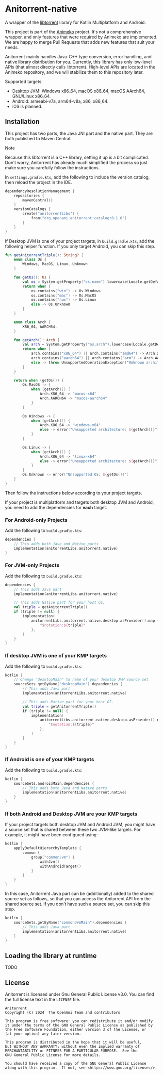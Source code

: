 # Anitorrent-native

A wrapper of the [libtorrent](https://github.com/arvidn/libtorrent) library for Kotlin Multiplatform
and Android.

This project is part of the [Animeko](https://github.com/open-ani/animeko) project.
It's not a comprehensive wrapper, and only features that were required by Animeko are implemented.
We are happy to merge Pull Requests that adds new features that suit your needs.

Anitorrent mainly handles Java-C++ type conversion, error handling, and native library distribution
for you. Currently, this library has only low-level APIs (that almost directly calls libtorrent).
High-level APIs are located in the Animeko repository, and we will stabilize them to this repository later.

Supported targets:

- Desktop JVM: Windows x86_64, macOS x86_64, macOS AArch64, GNU/Linux x86_64.
- Android: armeabi-v7a, arm64-v8a, x86, x86_64.
- iOS is planned.

## Installation

This project has two parts, the Java JNI part and the native part. They are both published to Maven
Central.

> [!Note]
>
> Because this libtorrent is a C++ library, setting it up is a bit complicated.
> Don't worry, Anitorrent has already much simplified the process so just make sure you carefully
> follow the instructions.


In `settings.gradle.kts`, add the following to include the version catalog, then reload the project
in the IDE.

```kotlin
dependencyResolutionManagement {
    repositories {
        mavenCentral()
    }
    versionCatalogs {
        create("anitorrentLibs") {
            from("org.openani.anitorrent:catalog:0.1.0")
        }
    }
}
```

If Desktop JVM is one of your project targets, in `build.gradle.kts`, add the following helper
function. If you only target Android, you can skip this step.

```kotlin
fun getAnitorrentTriple(): String? {
    enum class Os {
        Windows, MacOS, Linux, Unknown
    }

    fun getOs(): Os {
        val os = System.getProperty("os.name").lowercase(Locale.getDefault())
        return when {
            os.contains("win") -> Os.Windows
            os.contains("mac") -> Os.MacOS
            os.contains("nux") -> Os.Linux
            else -> Os.Unknown
        }
    }

    enum class Arch {
        X86_64, AARCH64,
    }

    fun getArch(): Arch {
        val arch = System.getProperty("os.arch").lowercase(Locale.getDefault())
        return when {
            arch.contains("x86_64") || arch.contains("amd64") -> Arch.X86_64
            arch.contains("aarch64") || arch.contains("arm") -> Arch.AARCH64
            else -> throw UnsupportedOperationException("Unknown architecture: $arch")
        }
    }

    return when (getOs()) {
        Os.MacOS -> {
            when (getArch()) {
                Arch.X86_64 -> "macos-x64"
                Arch.AARCH64 -> "macos-aarch64"
            }
        }

        Os.Windows -> {
            when (getArch()) {
                Arch.X86_64 -> "windows-x64"
                else -> error("Unsupported architecture: ${getArch()}")
            }
        }

        Os.Linux -> {
            when (getArch()) {
                Arch.X86_64 -> "linux-x64"
                else -> error("Unsupported architecture: ${getArch()}")
            }
        }
        Os.Unknown -> error("Unsupported OS: ${getOs()}")
    }
}
```

Then follow the instructions below according to your project targets.

If your project is multiplatform and targets both desktop JVM and Android, you need to add the
dependencies for **each** target.

### For Android-only Projects

Add the following to `build.gradle.kts`:

```kotlin
dependencies {
    // This adds both Java and Native parts
    implementation(anitorrentLibs.anitorrent.native)
}
```

### For JVM-only Projects

Add the following to `build.gradle.kts`:

```kotlin
dependencies {
    // This adds Java part
    implementation(anitorrentLibs.anitorrent.native)

    // This adds Native part for your host OS.
    val triple = getAnitorrentTriple()
    if (triple != null) {
        implementation(
            anitorrentLibs.anitorrent.native.desktop.asProvider().map { notation ->
                "$notation:${triple}"
            },
        )
    }
}
```

### If desktop JVM is one of your KMP targets

Add the following to `build.gradle.kts`:

```kotlin
kotlin {
    // Change "desktopMain" to name of your desktop JVM source set
    sourceSets.getByName("desktopMain").dependencies {
        // This adds Java part
        implementation(anitorrentLibs.anitorrent.native)

        // This adds Native part for your host OS.
        val triple = getAnitorrentTriple()
        if (triple != null) {
            implementation(
                anitorrentLibs.anitorrent.native.desktop.asProvider().map { notation ->
                    "$notation:${triple}"
                },
            )
        }
    }
}
```

### If Android is one of your KMP targets

Add the following to `build.gradle.kts`:

```kotlin
kotlin {
    sourceSets.androidMain.dependencies {
        // This adds both Java and Native parts
        implementation(anitorrentLibs.anitorrent.native)
    }
}
```

### If both Android and Desktop JVM are your KMP targets

If your project targets both desktop JVM and Android JVM, you might have a source set that is shared
between these two JVM-like targets. For example, it might have been configured using:

```kotlin
kotlin {
    applyDefaultHierarchyTemplate {
        common {
            group("commonJvm") {
                withJvm()
                withAndroidTarget()
            }
        }
    }
}
```

In this case, Anitorrent Java part can be (additionally) added to the shared source set as follows,
so that you can access the Anitorrent API from the shared source set.
If you don't have such a source set, you can skip this step.

```kotlin
kotlin {
    sourceSets.getByName("commonJvmMain").dependencies {
        // This adds Java part
        implementation(anitorrentLibs.anitorrent.native)
    }
}
```

## Loading the library at runtime

TODO

## License

Anitorrent is licensed under Gnu General Public License v3.0. You can find the full license text in
the `LICENSE` file.

```
Anitorrent
Copyright (C) 2024  The OpenAni Team and contributors

This program is free software: you can redistribute it and/or modify
it under the terms of the GNU General Public License as published by
the Free Software Foundation, either version 3 of the License, or
(at your option) any later version.

This program is distributed in the hope that it will be useful,
but WITHOUT ANY WARRANTY; without even the implied warranty of
MERCHANTABILITY or FITNESS FOR A PARTICULAR PURPOSE.  See the
GNU General Public License for more details.

You should have received a copy of the GNU General Public License
along with this program.  If not, see <https://www.gnu.org/licenses/>.
```
